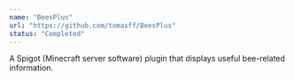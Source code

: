 ```yaml
---
name: "BeesPlus"
url: "https://github.com/tomasff/BeesPlus"
status: "Completed"
---
```


A Spigot (Minecraft server software) plugin that displays useful bee-related information.

